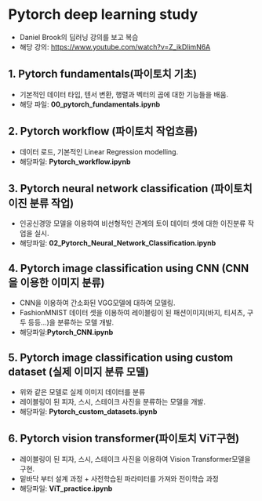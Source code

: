 # Pytorch deep learning study
* Daniel Brook의 딥러닝 강의를 보고 복습
* 해당 강의: https://www.youtube.com/watch?v=Z_ikDlimN6A

## 1. Pytorch fundamentals(파이토치 기초)
- 기본적인 데이터 타입, 텐서 변환, 행렬과 벡터의 곱에 대한 기능들을 배움.
- 해당 파일: **00_pytorch_fundamentals.ipynb**

## 2. Pytorch workflow (파이토치 작업흐름)
- 데이터 로드, 기본적인 Linear Regression modelling.
- 해당파일: **Pytorch_workflow.ipynb**

## 3. Pytorch neural network classification (파이토치 이진 분류 작업)
- 인공신경망 모델을 이용하여 비선형적인 관계의 토이 데이터 셋에 대한 이진분류 작업을 실시.
- 해당파일: **02_Pytorch_Neural_Network_Classification.ipynb**

## 4. Pytorch image classification using CNN (CNN을 이용한 이미지 분류)
- CNN을 이용하여 간소화된 VGG모델에 대하여 모델링.
- FashionMNIST 데이터 셋을 이용하여 레이블링이 된 패션이미지(바지, 티셔츠, 구두 등등...)을 분류하는 모델 개발.
- 해당파일:**Pytorch_CNN.ipynb**

## 5. Pytorch image classification using custom dataset (실제 이미지 분류 모델)
- 위와 같은 모델로 실제 이미지 데이터를 분류
- 레이블링이 된 피자, 스시, 스테이크 사진을 분류하는 모델을 개발.
- 해당파일: **Pytorch_custom_datasets.ipynb**

## 6. Pytorch vision transformer(파이토치 ViT구현)
- 레이블링이 된 피자, 스시, 스테이크 사진을 이용하여 Vision Transformer모델을 구현.
- 밑바닥 부터 설계 과정 + 사전학습된 파라미터를 가져와 전이학습 과정
- 해당파일: **ViT_practice.ipynb**
  
